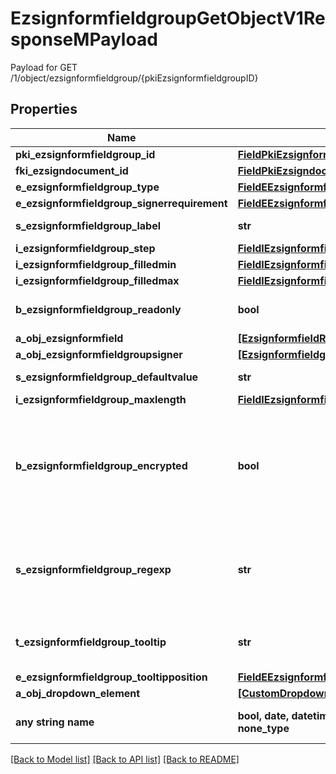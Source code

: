 # EzsignformfieldgroupGetObjectV1ResponseMPayload

Payload for GET /1/object/ezsignformfieldgroup/{pkiEzsignformfieldgroupID}

## Properties
Name | Type | Description | Notes
------------ | ------------- | ------------- | -------------
**pki_ezsignformfieldgroup_id** | [**FieldPkiEzsignformfieldgroupID**](FieldPkiEzsignformfieldgroupID.md) |  | 
**fki_ezsigndocument_id** | [**FieldPkiEzsigndocumentID**](FieldPkiEzsigndocumentID.md) |  | 
**e_ezsignformfieldgroup_type** | [**FieldEEzsignformfieldgroupType**](FieldEEzsignformfieldgroupType.md) |  | 
**e_ezsignformfieldgroup_signerrequirement** | [**FieldEEzsignformfieldgroupSignerrequirement**](FieldEEzsignformfieldgroupSignerrequirement.md) |  | 
**s_ezsignformfieldgroup_label** | **str** | The Label for the Ezsignformfieldgroup | 
**i_ezsignformfieldgroup_step** | [**FieldIEzsignformfieldgroupStep**](FieldIEzsignformfieldgroupStep.md) |  | 
**i_ezsignformfieldgroup_filledmin** | [**FieldIEzsignformfieldgroupFilledmin**](FieldIEzsignformfieldgroupFilledmin.md) |  | 
**i_ezsignformfieldgroup_filledmax** | [**FieldIEzsignformfieldgroupFilledmax**](FieldIEzsignformfieldgroupFilledmax.md) |  | 
**b_ezsignformfieldgroup_readonly** | **bool** | Whether the Ezsignformfieldgroup is read only or not. | 
**a_obj_ezsignformfield** | [**[EzsignformfieldResponseCompound]**](EzsignformfieldResponseCompound.md) |  | 
**a_obj_ezsignformfieldgroupsigner** | [**[EzsignformfieldgroupsignerResponseCompound]**](EzsignformfieldgroupsignerResponseCompound.md) |  | 
**s_ezsignformfieldgroup_defaultvalue** | **str** | The default value for the Ezsignformfieldgroup | [optional] 
**i_ezsignformfieldgroup_maxlength** | [**FieldIEzsignformfieldgroupMaxlength**](FieldIEzsignformfieldgroupMaxlength.md) |  | [optional] 
**b_ezsignformfieldgroup_encrypted** | **bool** | Whether the Ezsignformfieldgroup is encrypted in the database or not. Encrypted values are not displayed on the Ezsigndocument. This can only be set if eEzsignformfieldgroupType is **Text** or **Textarea** | [optional] 
**s_ezsignformfieldgroup_regexp** | **str** | A regular expression to indicate what values are acceptable for the Ezsignformfieldgroup.  This can only be set if eEzsignformfieldgroupType is **Text** or **Textarea** | [optional] 
**t_ezsignformfieldgroup_tooltip** | **str** | A tooltip that will be presented to Ezsignsigner about the Ezsignformfieldgroup | [optional] 
**e_ezsignformfieldgroup_tooltipposition** | [**FieldEEzsignformfieldgroupTooltipposition**](FieldEEzsignformfieldgroupTooltipposition.md) |  | [optional] 
**a_obj_dropdown_element** | [**[CustomDropdownElementResponseCompound]**](CustomDropdownElementResponseCompound.md) |  | [optional] 
**any string name** | **bool, date, datetime, dict, float, int, list, str, none_type** | any string name can be used but the value must be the correct type | [optional]

[[Back to Model list]](../README.md#documentation-for-models) [[Back to API list]](../README.md#documentation-for-api-endpoints) [[Back to README]](../README.md)


